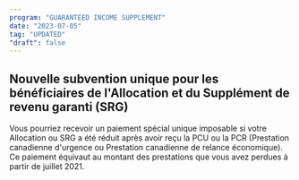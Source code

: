 ```yaml
---
program: "GUARANTEED INCOME SUPPLEMENT"
date: "2023-07-05"
tag: "UPDATED"
"draft": false
---
```


## Nouvelle subvention unique pour les bénéficiaires de l'Allocation et du Supplément de revenu garanti (SRG)

Vous pourriez recevoir un paiement spécial unique imposable si votre Allocation ou SRG a été réduit après avoir reçu la PCU ou la PCR (Prestation canadienne d'urgence ou Prestation canadienne de relance économique). Ce paiement équivaut au montant des prestations que vous avez perdues à partir de juillet 2021.